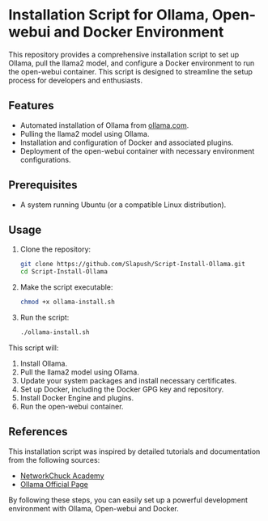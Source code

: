 # Installation Script for Ollama, Open-webui and Docker Environment

This repository provides a comprehensive installation script to set up Ollama, pull the llama2 model, and configure a Docker environment to run the open-webui container. This script is designed to streamline the setup process for developers and enthusiasts.

## Features

- Automated installation of Ollama from [ollama.com](https://ollama.com/download).
- Pulling the llama2 model using Ollama.
- Installation and configuration of Docker and associated plugins.
- Deployment of the open-webui container with necessary environment configurations.

## Prerequisites

- A system running Ubuntu (or a compatible Linux distribution).

## Usage

1. Clone the repository:
   ```sh
   git clone https://github.com/Slapush/Script-Install-Ollama.git
   cd Script-Install-Ollama
   ```

2. Make the script executable:
   ```sh
   chmod +x ollama-install.sh
   ```

3. Run the script:
   ```sh
   ./ollama-install.sh
   ```

This script will:

1. Install Ollama.
2. Pull the llama2 model using Ollama.
3. Update your system packages and install necessary certificates.
4. Set up Docker, including the Docker GPG key and repository.
5. Install Docker Engine and plugins.
6. Run the open-webui container.

## References

This installation script was inspired by detailed tutorials and documentation from the following sources:

- [NetworkChuck Academy](https://academy.networkchuck.com/products/youtube-videos/categories/2155282450/posts/2177513911)
- [Ollama Official Page](https://ollama.com/download)

By following these steps, you can easily set up a powerful development environment with Ollama, Open-webui and Docker.
